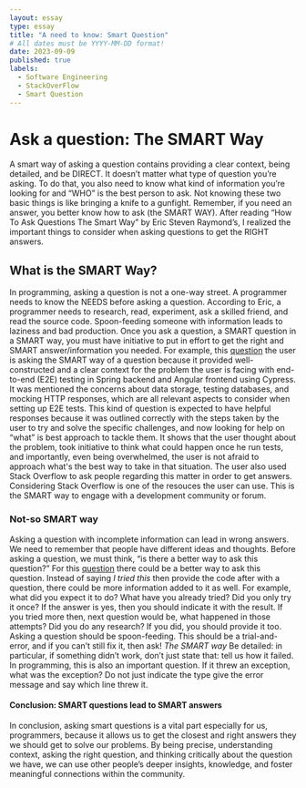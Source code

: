 ```yaml
---
layout: essay
type: essay
title: "A need to know: Smart Question"
# All dates must be YYYY-MM-DD format!
date: 2023-09-09
published: true
labels:
  - Software Engineering
  - StackOverFlow
  - Smart Question
---
```


# Ask a question: The SMART Way

A smart way of asking a question contains providing a clear context, being detailed, and be DIRECT. It doesn’t matter what type of question you’re asking. To do that, you also need to know what kind of information you’re looking for and “WHO” is the best person to ask. Not knowing these two basic things is like bringing a knife to a gunfight. Remember, if you need an answer, you better know how to ask (the SMART WAY). After reading “How To Ask Questions The Smart Way” by Eric Steven Raymond’s, I realized the important things to consider when asking questions to get the RIGHT answers.

## What is the SMART Way?

In programming, asking a question is not a one-way street. A programmer needs to know the NEEDS before asking a question. According to Eric, a programmer needs to research, read, experiment, ask a skilled friend, and read the source code. Spoon-feeding someone with information leads to laziness and bad production. Once you ask a question, a SMART question in a SMART way, you must have initiative to put in effort to get the right and SMART answer/information you needed. For example, this [question](https://stackoverflow.com/questions/77071412/how-to-handle-data-storage-in-cypress-e2e-testing) the user is asking the SMART way of a question because it provided well-constructed and a clear context for the problem the user is facing with end-to-end (E2E) testing in Spring backend and Angular frontend using Cypress. It was mentioned the concerns about data storage, testing databases, and mocking HTTP responses, which are all relevant aspects to consider when setting up E2E tests. This kind of question is expected to have helpful responses because it was outlined correctly with the steps taken by the user to try and solve the specific challenges, and now looking for help on “what” is best approach to tackle them. It shows that the user thought about the problem, took initiative to think what could happen once he run tests, and importantly, even being overwhelmed, the user is not afraid to approach what's the best way to take in that situation. The user also used Stack Overflow to ask people regarding this matter in order to get answers. Considering Stack Overflow is one of the resouces the user can use. This is the SMART way to engage with a development community or forum.

### Not-so SMART way

Asking a question with incomplete information can lead in wrong answers. We need to remember that people have different ideas and thoughts. Before asking a question, we must think, “is there a better way to ask this question?” For this [question](https://stackoverflow.com/questions/50067307/use-a-formatted-string-to-separate-groups-of-digits) there could be a better way to ask this question. Instead of saying *I tried this* then provide the code after with a question, there could be more information added to it as well. For example, what did you expect it to do? What have you already tried? Did you only try it once? If the answer is yes, then you should indicate it with the result. If you tried more then, next question would be, what happened in those attempts? Did you do any research? If you did, you should provide it too. Asking a question should be spoon-feeding. This should be a trial-and-error, and if you can’t still fix it, then ask! *The SMART way* Be detailed: in particular, if something didn’t work, don’t just state that: tell us how it failed. In programming, this is also an important question. If it threw an exception, what was the exception? Do not just indicate the type give the error message and say which line threw it. 

#### Conclusion: SMART questions lead to SMART answers

In conclusion, asking smart questions is a vital part especially for us, programmers, because it allows us to get the closest and right answers they we should get to solve our problems. By being precise, understanding context, asking the right question, and thinking critically about the question we have, we can use other people’s deeper insights, knowledge, and foster meaningful connections within the community. 
